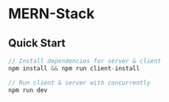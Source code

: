 # MERN-Stack

## Quick Start

```javascript
// Install dependencies for server & client
npm install && npm run client-install

// Run client & server with concurrently
npm run dev